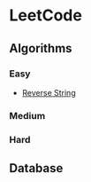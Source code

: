 LeetCode
========

## Algorithms

### Easy

- [Reverse String](./algorithms/easy/reverse-string)

### Medium

### Hard

## Database

